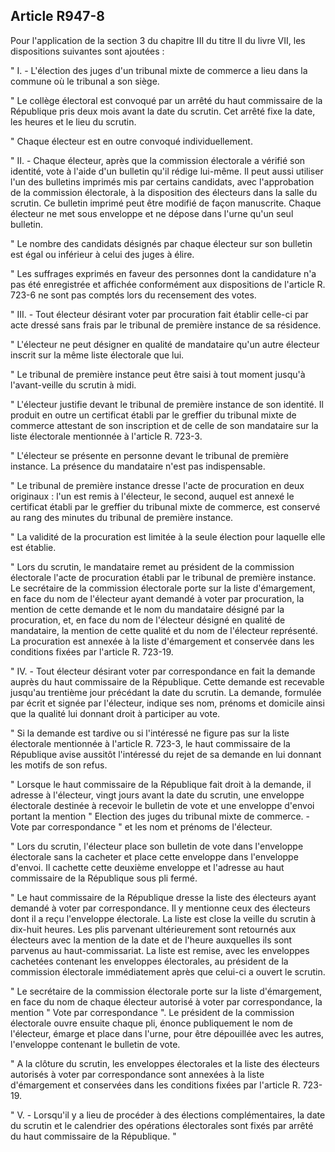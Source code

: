 Article R947-8
----
Pour l'application de la section 3 du chapitre III du titre II du livre VII, les
dispositions suivantes sont ajoutées :

" I. - L'élection des juges d'un tribunal mixte de commerce a lieu dans la
commune où le tribunal a son siège.

" Le collège électoral est convoqué par un arrêté du haut commissaire de la
République pris deux mois avant la date du scrutin. Cet arrêté fixe la date, les
heures et le lieu du scrutin.

" Chaque électeur est en outre convoqué individuellement.

" II. - Chaque électeur, après que la commission électorale a vérifié son
identité, vote à l'aide d'un bulletin qu'il rédige lui-même. Il peut aussi
utiliser l'un des bulletins imprimés mis par certains candidats, avec
l'approbation de la commission électorale, à la disposition des électeurs dans
la salle du scrutin. Ce bulletin imprimé peut être modifié de façon manuscrite.
Chaque électeur ne met sous enveloppe et ne dépose dans l'urne qu'un seul
bulletin.

" Le nombre des candidats désignés par chaque électeur sur son bulletin est égal
ou inférieur à celui des juges à élire.

" Les suffrages exprimés en faveur des personnes dont la candidature n'a pas été
enregistrée et affichée conformément aux dispositions de l'article R. 723-6 ne
sont pas comptés lors du recensement des votes.

" III. - Tout électeur désirant voter par procuration fait établir celle-ci par
acte dressé sans frais par le tribunal de première instance de sa résidence.

" L'électeur ne peut désigner en qualité de mandataire qu'un autre électeur
inscrit sur la même liste électorale que lui.

" Le tribunal de première instance peut être saisi à tout moment jusqu'à
l'avant-veille du scrutin à midi.

" L'électeur justifie devant le tribunal de première instance de son identité.
Il produit en outre un certificat établi par le greffier du tribunal mixte de
commerce attestant de son inscription et de celle de son mandataire sur la liste
électorale mentionnée à l'article R. 723-3.

" L'électeur se présente en personne devant le tribunal de première instance. La
présence du mandataire n'est pas indispensable.

" Le tribunal de première instance dresse l'acte de procuration en deux
originaux : l'un est remis à l'électeur, le second, auquel est annexé le
certificat établi par le greffier du tribunal mixte de commerce, est conservé au
rang des minutes du tribunal de première instance.

" La validité de la procuration est limitée à la seule élection pour laquelle
elle est établie.

" Lors du scrutin, le mandataire remet au président de la commission électorale
l'acte de procuration établi par le tribunal de première instance. Le secrétaire
de la commission électorale porte sur la liste d'émargement, en face du nom de
l'électeur ayant demandé à voter par procuration, la mention de cette demande et
le nom du mandataire désigné par la procuration, et, en face du nom de
l'électeur désigné en qualité de mandataire, la mention de cette qualité et du
nom de l'électeur représenté. La procuration est annexée à la liste d'émargement
et conservée dans les conditions fixées par l'article R. 723-19.

" IV. - Tout électeur désirant voter par correspondance en fait la demande
auprès du haut commissaire de la République. Cette demande est recevable
jusqu'au trentième jour précédant la date du scrutin. La demande, formulée par
écrit et signée par l'électeur, indique ses nom, prénoms et domicile ainsi que
la qualité lui donnant droit à participer au vote.

" Si la demande est tardive ou si l'intéressé ne figure pas sur la liste
électorale mentionnée à l'article R. 723-3, le haut commissaire de la République
avise aussitôt l'intéressé du rejet de sa demande en lui donnant les motifs de
son refus.

" Lorsque le haut commissaire de la République fait droit à la demande, il
adresse à l'électeur, vingt jours avant la date du scrutin, une enveloppe
électorale destinée à recevoir le bulletin de vote et une enveloppe d'envoi
portant la mention " Election des juges du tribunal mixte de commerce. - Vote
par correspondance " et les nom et prénoms de l'électeur.

" Lors du scrutin, l'électeur place son bulletin de vote dans l'enveloppe
électorale sans la cacheter et place cette enveloppe dans l'enveloppe d'envoi.
Il cachette cette deuxième enveloppe et l'adresse au haut commissaire de la
République sous pli fermé.

" Le haut commissaire de la République dresse la liste des électeurs ayant
demandé à voter par correspondance. Il y mentionne ceux des électeurs dont il a
reçu l'enveloppe électorale. La liste est close la veille du scrutin à dix-huit
heures. Les plis parvenant ultérieurement sont retournés aux électeurs avec la
mention de la date et de l'heure auxquelles ils sont parvenus au
haut-commissariat. La liste est remise, avec les enveloppes cachetées contenant
les enveloppes électorales, au président de la commission électorale
immédiatement après que celui-ci a ouvert le scrutin.

" Le secrétaire de la commission électorale porte sur la liste d'émargement, en
face du nom de chaque électeur autorisé à voter par correspondance, la mention "
Vote par correspondance ". Le président de la commission électorale ouvre
ensuite chaque pli, énonce publiquement le nom de l'électeur, émarge et place
dans l'urne, pour être dépouillée avec les autres, l'enveloppe contenant le
bulletin de vote.

" A la clôture du scrutin, les enveloppes électorales et la liste des électeurs
autorisés à voter par correspondance sont annexées à la liste d'émargement et
conservées dans les conditions fixées par l'article R. 723-19.

" V. - Lorsqu'il y a lieu de procéder à des élections complémentaires, la date
du scrutin et le calendrier des opérations électorales sont fixés par arrêté du
haut commissaire de la République. "
